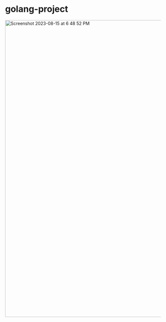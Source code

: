# golang-project

<img width="962" alt="Screenshot 2023-08-15 at 6 48 52 PM" src="https://github.com/DevangGarg/golang-project/assets/53138353/68f0becc-810f-4ed1-b35e-34e3029298bd">

